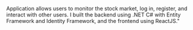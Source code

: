 Application allows users to monitor the stock market, log in, register, and interact with other users. I built the backend using .NET C# with Entity Framework and Identity Framework, and the frontend using ReactJS."
